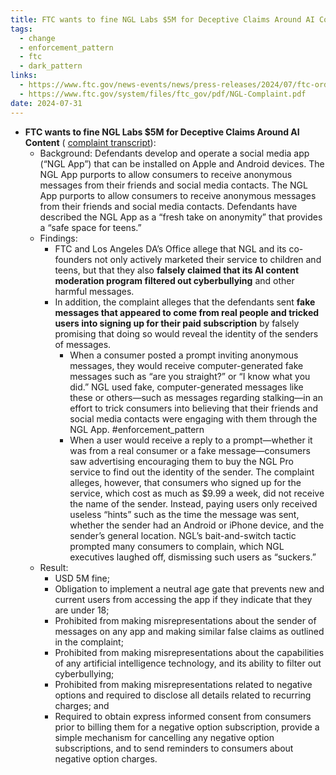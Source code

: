 ```yaml
---
title: FTC wants to fine NGL Labs $5M for Deceptive Claims Around AI Content
tags:
  - change
  - enforcement_pattern
  - ftc
  - dark_pattern
links:
  - https://www.ftc.gov/news-events/news/press-releases/2024/07/ftc-order-will-ban-ngl-labs-its-founders-offering-anonymous-messaging-apps-kids-under-18-halt
  - https://www.ftc.gov/system/files/ftc_gov/pdf/NGL-Complaint.pdf
date: 2024-07-31
---
```

- **FTC wants to fine NGL Labs $5M for Deceptive Claims Around AI Content** (  [complaint transcript](ngl_complaint_transcribed.md)):
  - Background: Defendants develop and operate a social media app (“NGL App”) that
    can be installed on Apple and Android devices. The NGL App purports to allow
    consumers to receive anonymous messages from their friends and social media
    contacts. The NGL App purports to allow consumers to receive anonymous
    messages from their friends and social media contacts. Defendants have described
    the NGL App as a “fresh take on anonymity” that provides a “safe space for
    teens.”
  - Findings:
    - FTC and Los Angeles DA’s Office allege that NGL and its co-founders not only actively marketed their service to children and teens, but that they also **falsely claimed that its AI content moderation program filtered out cyberbullying** and other harmful messages.
    - In addition, the complaint alleges that the defendants sent **fake messages that appeared to come from real people and tricked users into signing up for their paid subscription** by falsely promising that doing so would reveal the identity of the senders of messages.
      - When a consumer posted a prompt inviting anonymous messages, they would receive computer-generated fake messages such as “are you straight?” or “I know what you did.” NGL used fake, computer-generated messages like these or others—such as messages regarding stalking—in an effort to trick consumers into believing that their friends and social media contacts were engaging with them through the NGL App. #enforcement_pattern
      - When a user would receive a reply to a prompt—whether it was from a real consumer or a fake message—consumers saw advertising encouraging them to buy the NGL Pro service to find out the identity of the sender. The complaint alleges, however, that consumers who signed up for the service, which cost as much as $9.99 a week, did not receive the name of the sender. Instead, paying users only received useless “hints” such as the time the message was sent, whether the sender had an Android or iPhone device, and the sender’s general location. NGL’s bait-and-switch tactic prompted many consumers to complain, which NGL executives laughed off, dismissing such users as “suckers.”
  - Result:
    - USD 5M fine;
    - Obligation to implement a neutral age gate that prevents new and current users from accessing the app if they indicate that they are under 18;
    - Prohibited from making misrepresentations about the sender of messages on any app and making similar false claims as outlined in the complaint;
    - Prohibited from making misrepresentations about the capabilities of any artificial intelligence technology, and its ability to filter out cyberbullying;
    - Prohibited from making misrepresentations related to negative options and required to disclose all details related to recurring charges; and
    - Required to obtain express informed consent from consumers prior to billing them for a negative option subscription, provide a simple mechanism for cancelling any negative option subscriptions, and to send reminders to consumers about negative option charges.


